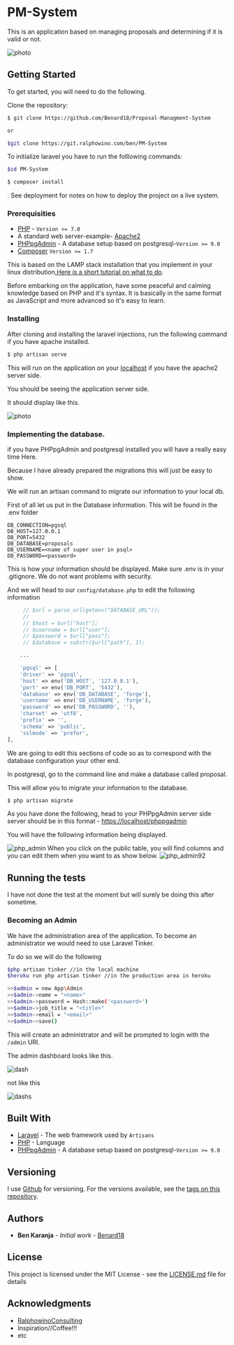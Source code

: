  PM-System 
======================

This is an application based on managing proposals and determining if it is valid or not.

![photo](home.png)
## Getting Started

To get started, you will need to do the following.

Clone the repository:

```bash
$ git clone https://github.com/Benard18/Proposal-Managment-System

or

$git clone https://git.ralphowino.com/ben/PM-System

```

To initialize laravel you have to run the folllowing commands:
```bash
$cd PM-System

$ composer install
```
. See deployment for notes on how to deploy the project on a live system.

### Prerequisities

+ [PHP](http://www.php.net/) - `Version >= 7.0`
+ A standard web server-example- [Apache2](https://help.ubuntu.com/lts/serverguide/httpd.html)
+ [PHPpgAdmin](http://phppgadmin.sourceforge.net/) - A database setup based on postgresql-`Version >= 9.0`
+ [Composer](https://getcomposer.org/) `Version >= 1.7`

This is based on the LAMP stack installation that you implement in your linux distribution[.Here is a short tutorial on what to do](https://www.digitalocean.com/community/tutorials/how-to-install-linux-apache-mysql-php-lamp-stack-ubuntu-18-04).

Before embarking on the application, have some peaceful and calming knowledge based on PHP and it's syntax. It is basically in the same format as JavaScript and more advanced so it's easy to learn.


### Installing

After cloning and installing the laravel injections, run the following command if you have apache installed.



```bash
$ php artisan serve
```

This will run on the application on your [localhost](127.0.0.1:8000) if you have the apache2 server side.

You should be seeing the application server side.

It should display like this.

![photo](home.png)

### Implementing the database.

if you have PHPpgAdmin and postgresql installed you will have a really easy time Here.

Because I have already prepared the migrations this will just be easy to show.

We will run an artisan command to migrate our information to your local db.

First of all let us put in the Database information.
This will be found in the .env folder


```text
DB_CONNECTION=pgsql
DB_HOST=127.0.0.1
DB_PORT=5432
DB_DATABASE=proposals
DB_USERNAME=<name of super user in psql>
DB_PASSWORD=<password>
```
This is how your information should be displayed. Make sure .env is in your .gitignore. We do not want problems with security.


And we will head to our `config/database.php` to edit the following information
```php
     // $url = parse_url(getenv("DATABASE_URL"));
     //
     // $host = $url["host"];
     // $username = $url["user"];
     // $password = $url["pass"];
     // $database = substr($url["path"], 1);

    ...

    'pgsql' => [
    'driver' => 'pgsql',
    'host' => env('DB_HOST', '127.0.0.1'),
    'port' => env('DB_PORT', '5432'),
    'database' => env('DB_DATABASE', 'forge'),
    'username' => env('DB_USERNAME', 'forge'),
    'password' => env('DB_PASSWORD', ''),
    'charset' => 'utf8',
    'prefix' => '',
    'schema' => 'public',
    'sslmode' => 'prefer',
],
```
We are going to edit this sections of code so as to correspond with the database configuration your other end.

In postgresql, go to the command line and make a database called proposal.

This will allow you to migrate your information to the database.

```bash
$ php artisan migrate
```

As you have done the following, head to your PHPpgAdmin server side
server should be in this format - [https://localhost/phppgadmin](localhost/phppgadmin)

You will have the following information being displayed.


![php_admin](admins.png)
When you click on the public table, you will find columns and you can edit them when you want to as show below.
![php_admin92](admin.png)
## Running the tests

I have not done the test at the moment but will surely be doing this after sometime.

### Becoming an Admin

We have the administration area of the application.
To become an administrator we would need to use Laravel Tinker.

To do so we will do the following
```bash
$php artisan tinker //in the local machine
$heroku run php artisan tinker //in the production area in heroku

>>$admin = new App\Admin
>>$admin->name = "<name>"
>>$admin->password = Hash::make('<password>')
>>$admin->job_title = "<title>"
>>$admin->email = "<email>"
>>$admin->save()

```

This will create an administrator and will be prompted to login with the `/admin` URI.

The admin dashboard looks like this.

![dash](dash.png)

not like this

![dashs](dashs.png)

## Built With

* [Laravel](https://laravel.com/) - The web framework used by `Artisans`
* [PHP](http://www.php.net/) - Language
* [PHPpgAdmin](http://phppgadmin.sourceforge.net/) - A database setup based on postgresql-`Version >= 9.0`

## Versioning

I use [Github](http://github.com/) for versioning. For the versions available, see the [tags on this repository](https://github.com/Benard18/Blog-PHP/tags).

## Authors

* **Ben Karanja** - *Initial work* - [Benard18](https://github.com/Benard18)

## License

This project is licensed under the MIT License - see the [LICENSE.md](LICENSE.md) file for details

## Acknowledgments

* [RalphowinoConsulting](https://github.com/ralphowino)
* Inspiration//Coffee!!!
* etc
